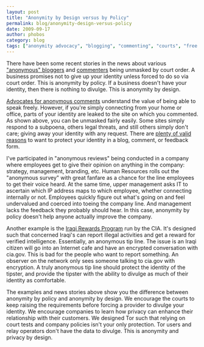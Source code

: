 ```yaml
---
layout: post
title: "Anonymity by Design versus by Policy"
permalink: blog/anonymity-design-versus-policy
date: 2009-09-17
author: phobos
category: blog
tags: ["anonymity advocacy", "blogging", "commenting", "courts", "free speech", "news stories", "online anonymity"]
---
```


There have been some recent stories in the news about various ["anonymous" bloggers](http://www.citmedialaw.org/blog/2009/skanky-blogging-anonymity-and-whats-right) and [commenters](http://www.citmedialaw.org/blog/2009/splitting-digital-baby-california-court-creates-new-procedure-uncovering-anonymous-comment) being unmasked by court order. A business promises not to give up your identity unless forced to do so via court order. This is anonymity by policy. If a business doesn't have your identity, then there is nothing to divulge. This is anonymity by design.

[Advocates for anonymous comments](http://www.washingtonpost.com/wp-dyn/content/article/2009/04/08/AR2009040803248.html) understand the value of being able to speak freely. However, if you're simply connecting from your home or office, parts of your identity are leaked to the site on which you commented. As shown above, you can be unmasked fairly easily. Some sites simply respond to a subpoena, others legal threats, and still others simply don't care; giving away your identity with any request. There are [plenty of valid reasons](https://www.torproject.org/torusers) to want to protect your identity in a blog, comment, or feedback form.

I've participated in "anonymous reviews" being conducted in a company where employees get to give their opinion on anything in the company: strategy, management, branding, etc. Human Resources rolls out the "anonymous survey" with great fanfare as a chance for the line employees to get their voice heard. At the same time, upper management asks IT to ascertain which IP address maps to which employee, whether connecting internally or not. Employees quickly figure out what's going on and feel undervalued and coerced into toeing the company line. And management lacks the feedback they probably should hear. In this case, anonymity by policy doesn't help anyone actually improve the company.

Another example is the [Iraqi Rewards Program](https://www.cia.gov/about-cia/iraqi-rewards-program.html) run by the CIA. It's designed such that concerned Iraqi's can report illegal activities and get a reward for verified intelligence. Essentially, an anonymous tip line. The issue is an Iraqi citizen will go into an Internet cafe and have an encrypted conversation with cia.gov. This is bad for the people who want to report something. An observer on the network only sees someone talking to cia.gov with encryption. A truly anonymous tip line should protect the identity of the tipster, and provide the tipster with the ability to divulge as much of their identity as comfortable.

The examples and news stories above show you the difference between anonymity by policy and anonymity by design. We encourage the courts to keep raising the requirements before forcing a provider to divulge your identity. We encourage companies to learn how privacy can enhance their relationship with their customers. We designed Tor such that relying on court tests and company policies isn't your only protection. Tor users and relay operators don't have the data to divulge. This is anonymity and privacy by design.

